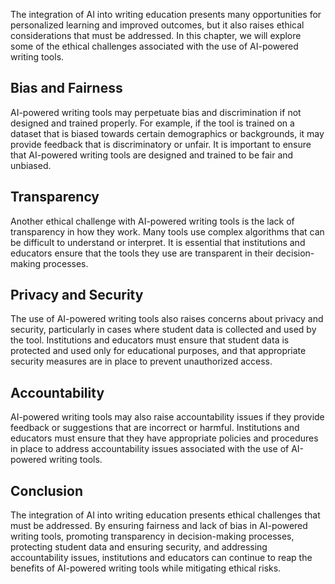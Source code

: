 

The integration of AI into writing education presents many opportunities for personalized learning and improved outcomes, but it also raises ethical considerations that must be addressed. In this chapter, we will explore some of the ethical challenges associated with the use of AI-powered writing tools.

Bias and Fairness
-----------------

AI-powered writing tools may perpetuate bias and discrimination if not designed and trained properly. For example, if the tool is trained on a dataset that is biased towards certain demographics or backgrounds, it may provide feedback that is discriminatory or unfair. It is important to ensure that AI-powered writing tools are designed and trained to be fair and unbiased.

Transparency
------------

Another ethical challenge with AI-powered writing tools is the lack of transparency in how they work. Many tools use complex algorithms that can be difficult to understand or interpret. It is essential that institutions and educators ensure that the tools they use are transparent in their decision-making processes.

Privacy and Security
--------------------

The use of AI-powered writing tools also raises concerns about privacy and security, particularly in cases where student data is collected and used by the tool. Institutions and educators must ensure that student data is protected and used only for educational purposes, and that appropriate security measures are in place to prevent unauthorized access.

Accountability
--------------

AI-powered writing tools may also raise accountability issues if they provide feedback or suggestions that are incorrect or harmful. Institutions and educators must ensure that they have appropriate policies and procedures in place to address accountability issues associated with the use of AI-powered writing tools.

Conclusion
----------

The integration of AI into writing education presents ethical challenges that must be addressed. By ensuring fairness and lack of bias in AI-powered writing tools, promoting transparency in decision-making processes, protecting student data and ensuring security, and addressing accountability issues, institutions and educators can continue to reap the benefits of AI-powered writing tools while mitigating ethical risks.
